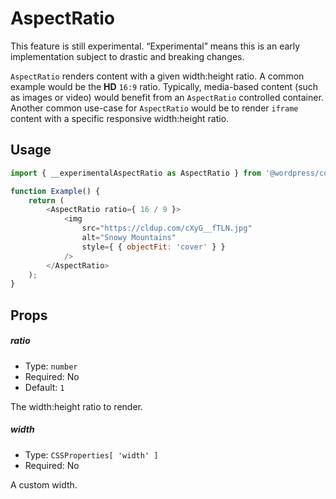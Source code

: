 # AspectRatio

<div class="callout callout-alert">
This feature is still experimental. “Experimental” means this is an early implementation subject to drastic and breaking changes.
</div>

`AspectRatio` renders content with a given width:height ratio. A common example would be the **HD** `16:9` ratio. Typically, media-based content (such as images or video) would benefit from an `AspectRatio` controlled container. Another common use-case for `AspectRatio` would be to render `iframe` content with a specific responsive width:height ratio.

## Usage

```js
import { __experimentalAspectRatio as AspectRatio } from '@wordpress/components';

function Example() {
	return (
		<AspectRatio ratio={ 16 / 9 }>
			<img
				src="https://cldup.com/cXyG__fTLN.jpg"
				alt="Snowy Mountains"
				style={ { objectFit: 'cover' } }
			/>
		</AspectRatio>
	);
}
```

## Props

##### ratio

-   Type: `number`
-   Required: No
-   Default: `1`

The width:height ratio to render.

##### width

-   Type: `CSSProperties[ 'width' ]`
-   Required: No

A custom width.
